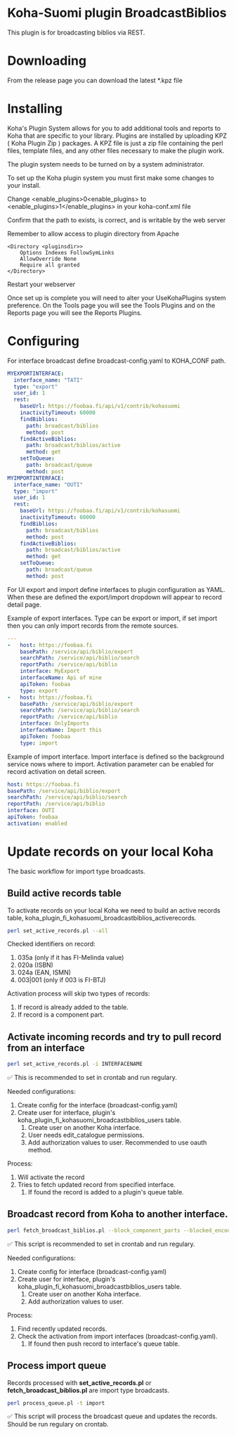 # Koha-Suomi plugin BroadcastBiblios

This plugin is for broadcasting biblios via REST.

# Downloading

From the release page you can download the latest \*.kpz file

# Installing

Koha's Plugin System allows for you to add additional tools and reports to Koha that are specific to your library. Plugins are installed by uploading KPZ ( Koha Plugin Zip ) packages. A KPZ file is just a zip file containing the perl files, template files, and any other files necessary to make the plugin work.

The plugin system needs to be turned on by a system administrator.

To set up the Koha plugin system you must first make some changes to your install.

Change <enable_plugins>0<enable_plugins> to <enable_plugins>1</enable_plugins> in your koha-conf.xml file

Confirm that the path to <pluginsdir> exists, is correct, and is writable by the web server

Remember to allow access to plugin directory from Apache

```
<Directory <pluginsdir>>
    Options Indexes FollowSymLinks
    AllowOverride None
    Require all granted
</Directory>
```

Restart your webserver

Once set up is complete you will need to alter your UseKohaPlugins system preference. On the Tools page you will see the Tools Plugins and on the Reports page you will see the Reports Plugins.

# Configuring

For interface broadcast define broadcast-config.yaml to KOHA_CONF path.

```yaml
MYEXPORTINTERFACE:
  interface_name: "TATI"
  type: "export"
  user_id: 1
  rest:
    baseUrl: https://foobaa.fi/api/v1/contrib/kohasuomi
    inactivityTimeout: 60000
    findBiblios: 
      path: broadcast/biblios
      method: post
    findActiveBiblios:
      path: broadcast/biblios/active
      method: get
    setToQueue:
      path: broadcast/queue
      method: post
MYIMPORTINTERFACE:
  interface_name: "OUTI"
  type: "import"
  user_id: 1
  rest:
    baseUrl: https://foobaa.fi/api/v1/contrib/kohasuomi
    inactivityTimeout: 60000
    findBiblios: 
      path: broadcast/biblios
      method: post
    findActiveBiblios:
      path: broadcast/biblios/active
      method: get
    setToQueue:
      path: broadcast/queue
      method: post
```



For UI export and import define interfaces to plugin configuration as YAML. When these are defined the export/import dropdown will appear to record detail page.

Example of export interfaces. Type can be export or import, if set import then you can only import records from the remote sources.

```yaml
---
-   host: https://foobaa.fi
    basePath: /service/api/biblio/export
    searchPath: /service/api/biblio/search
    reportPath: /service/api/biblio
    interface: MyExport
    interfaceName: Api of mine
    apiToken: foobaa
    type: export
-   host: https://foobaa.fi
    basePath: /service/api/biblio/export
    searchPath: /service/api/biblio/search
    reportPath: /service/api/biblio
    interface: OnlyImports
    interfaceName: Import this
    apiToken: foobaa
    type: import
```

Example of import interface. Import interface is defined so the background service nows where to import. Activation parameter can be enabled for record activation on detail screen.

```yaml
host: https://foobaa.fi
basePath: /service/api/biblio/export
searchPath: /service/api/biblio/search
reportPath: /service/api/biblio
interface: OUTI
apiToken: foobaa
activation: enabled
```

# Update records on your local Koha

The basic workflow for import type broadcasts.

## Build active records table

To activate records on your local Koha we need to build an active records table, koha_plugin_fi_kohasuomi_broadcastbiblios_activerecords.

```sh
perl set_active_records.pl --all
```

Checked identifiers on record:
1. 035a (only if it has FI-Melinda value)
2. 020a (ISBN)
3. 024a (EAN, ISMN)
4. 003|001 (only if 003 is FI-BTJ)

Activation process will skip two types of records:
1. If record is already added to the table.
2. If record is a component part.

## Activate incoming records and try to pull record from an interface

```sh
perl set_active_records.pl -i INTERFACENAME
```

:white_check_mark: This is recommended to set in crontab and run regulary.

Needed configurations:
1. Create config for the interface (broadcast-config.yaml)
2. Create user for interface, plugin's koha_plugin_fi_kohasuomi_broadcastbiblios_users table.
    1. Create user on another Koha interface.
    1. User needs edit_catalogue permissions.
    1. Add authorization values to user. Recommended to use oauth method.

Process:
1. Will activate the record
2. Tries to fetch updated record from specified interface.
    1. If found the record is added to a plugin's queue table.

## Broadcast record from Koha to another interface.

```bash
perl fetch_broadcast_biblios.pl --block_component_parts --blocked_encoding_level "5|8|u|z"
```
:white_check_mark: This script is recommended to set in crontab and run regulary.

Needed configurations:
1. Create config for interface (broadcast-config.yaml)
2. Create user for interface, plugin's koha_plugin_fi_kohasuomi_broadcastbiblios_users table.
    1. Create user on another Koha interface.
    1. Add authorization values to user.

Process:
1. Find recently updated records.
2. Check the activation from import interfaces (broadcast-config.yaml).
    1. If found then push record to interface's queue table.

## Process import queue

Records processed with **set_active_records.pl** or **fetch_broadcast_biblios.pl** are import type broadcasts.

```sh
perl process_queue.pl -t import
```

:white_check_mark: This script will process the broadcast queue and updates the records. Should be run regulary on crontab.
